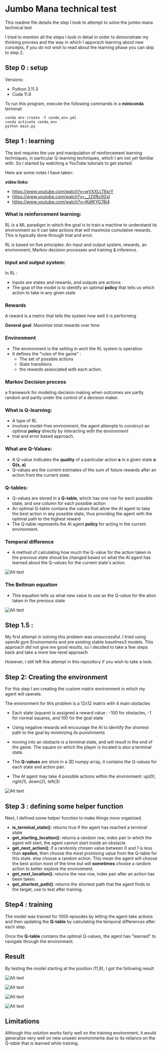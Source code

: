 # Jumbo Mana technical test

This readme file details the step I took to attempt to solve the jumbo mana technical test

I tried to mention all the steps I took in detail in order to demonstrate my thinking process and the way in which I apporach learning about new concepts, if you do not wish to read about the learning phase you can skip to step 2.

## Step 0 : setup
Versions:

* Python 3.11.3
* Cuda 11.8

To run this program, execute the following commands in a **miniconda** terminal:
 
``` 
conda env create -f conda_env.yml
conda activate conda_env
python main.py
```
## Step 1 : learning
The test requires the use and manipulation of reinforcement learning techniques, in particular Q-learning techniques, which I am not yet familiar with. So I started by watching a YouTube tutorials to get started.

Here are some notes I have taken:

**video links**: 
* https://www.youtube.com/watch?v=wVXXLLT6srY
* https://www.youtube.com/watch?v=__t2XRxXGxI
* https://www.youtube.com/watch?v=iKdlKYG78j4

### What is reinforcement learning: 
RL is a ML paradigm in which the goal is to train a machine to understand its environment so it can take actions that will maximize cumulative rewards. This is typically done through trial and error.

RL is based on five principles: An input and output system, rewards, an environment, Markov decision processes and training & inference.

### Input and output system:
In RL :
* inputs are states and rewards, and outputs are actions
* The goal of the model is to identify an optimal **policy** that tells us which action to take in any given state

### Rewards
A reward is a metric that tells the system how well it is performing

**General goal**: Maximize total rewards over time

### Environment

* The environment is the setting in wich the RL system is operation
* It defines the "rules of the game" :
  * The set of possible actions
  * State transitions
  * the rewards assiociated with each action.

### Markov Decision process
a framework for modeling decision making when outcomes are partly random and partly under the control of a decision maker.

### What is Q-learning:
* A type of RL
* involves model-free environment, the agent attempts to construct an optimal **policy** directly by interacting with the environment
* trial and error based approach.

### What are Q-Values:
* A Q-value indicates the **quality** of a particular action **a** in a given state **s**: **Q(s, a)**
* Q-values are the current estimates of the sum of future rewards after an action from the current state.

### Q-tables: 
* Q-values are stored in a **Q-table**, which has one row for each possible state, and one column for each possible action
* An optimal Q-table contains the values that allow the AI agent to take the best action in any possible state, thus providing the agent with the optimal path to the highest reward
* The Q-table represents the AI agent **policy** for acting in the current environment.

### Temporal difference

* A method of calculating how much the Q-value for the action taken in the previous state shoud be changed based on what the AI agent has learned about the Q-values for the current state's action

![Alt text](Screenshot%202023-10-30%20214728.png)

### The Bellman equation
* This equation tells us what new value to use as the Q-value for the ation taken in the previous state

![Alt text](Screenshot%202023-10-30%20215605.png)



## Step 1.5 :
My first attempt in solving this problem was unsuccessful. I tried using openAI gym Environments and pre existing stable baselines3 models. 
This approach did not give me good results, so I decided to take a few steps back and take a more low-level approach

However, I still left this attempt in this repository if you wish to take a look.

## Step 2: Creating the environment

For this step I am creating the custom matrix environment in which my agent will operate.

The environment for this problem is a 12x12 matrix with 4 main obstacles

* Each state (square) is assigned a reward value : -100 for obstacles, -1 for normal squares, and 100 for the goal state 
* Using negative rewards will encourage the AI to identify the shortest path to the goal by minimizing its punishments
* moving into an obstacle is a terminal state, and will result in the end of the game. The square on which the player is located is also a terminal state.
* The **Q-values** are store in a 3D numpy array, it contains the Q-values for each state and action pair.

* The AI agent may take 4 possible actions within the environment: up(0), right(1), down(2), left(3) 

![Alt text](matrix.png)

## Step 3 : defining some helper function
Next, I defined some helper function to make things more organized.

* **is_terminal_state()**: returns true if the agent has reached a terminal state
* **get_starting_location()**: returns a random row, index pair in which the agent will start, the agent cannot start inside an obstacle.
*  **get_next_action()**: if a randomly chosen value between 0 and 1 is less than **epsilon**, then choose the most promising value from the Q-table for this state. else choose a random action. This mean the agent will choose the best action most of the time but will **sometimes** choose a random action to better explore the environment.
*  **get_next_location()**: returns the new row, index pair after an action has been taken.
*  **get_shortest_path()**: returns the shortest path that the agent finds to the target, use to test after training.

## Step4 : training 
The model was trained for 1000 episodes by letting the agent take actions and then updating the **Q-table** by calculating the temporal differences after each step. 

Once the **Q-table** contains the optimal Q-values, the agent has "learned" to navigate through the environment.

## Result
By testing the model starting at the position (11,8), I got the following result

![Alt text](result.png)

![Alt text](result_map.png)

![Alt text](result2.png)

![Alt text](result_map2.png)

## Limitations
Although this solution works fairly well on the training environment, it would generalize very well on new unseen environments due to its reliance on the Q-table that is learned while training.
